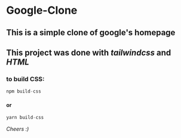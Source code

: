 # Google-Clone
## This is a simple clone of google's homepage

## This project was done with _tailwindcss_ and _HTML_


### to build CSS:
```javascript
npm build-css
```

#### or

```javascript
yarn build-css
```

_Cheers :)_